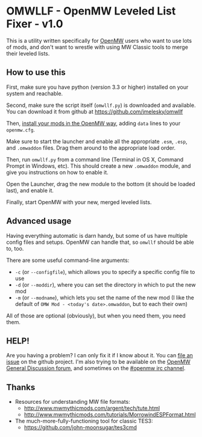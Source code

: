 # OMWLLF - OpenMW Leveled List Fixer - v1.0

This is a utility written specifically for [OpenMW](http://openmw.org/) users who want to use lots of mods, and don't want to wrestle with using MW Classic tools to merge their leveled lists.

## How to use this

First, make sure you have python (version 3.3 or higher) installed on your system and reachable.

Second, make sure the script itself (`omwllf.py`) is downloaded and available. You can download it from github at https://github.com/jmelesky/omwllf

Then, [install your mods in the OpenMW way](https://wiki.openmw.org/index.php?title=Mod_installation), adding `data` lines to your `openmw.cfg`.

Make sure to start the launcher and enable all the appropriate `.esm`, `.esp`, and `.omwaddon` files. Drag them around to the appropriate load order.

Then, run `omwllf.py` from a command line (Terminal in OS X, Command Prompt in Windows, etc). This should create a new `.omwaddon` module, and give you instructions on how to enable it.

Open the Launcher, drag the new module to the bottom (it should be loaded last), and enable it.

Finally, start OpenMW with your new, merged leveled lists.

## Advanced usage

Having everything automatic is darn handy, but some of us have multiple config files and setups. OpenMW can handle that, so `omwllf` should be able to, too.

There are some useful command-line arguments:

  - `-c` (or `--configfile`), which allows you to specify a specific config file to use
  - `-d` (or `--moddir`), where you can set the directory in which to put the new mod
  - `-m` (or `--modname`), which lets you set the name of the new mod (I like the default of `OMW Mod - <today's date>.omwaddon`, but to each their own)

All of those are optional (obviously), but when you need them, you need them.

## HELP!

Are you having a problem? I can only fix it if I know about it. You can [file an issue](https://github.com/jmelesky/omwllf/issues) on the github project. I'm also trying to be available on the [OpenMW General Discussion forum](https://forum.openmw.org/viewforum.php?f=2), and sometimes on the [#openmw irc channel](https://webchat.freenode.net/?channels=openmw&uio=OT10cnVlde).

## Thanks

  * Resources for understanding MW file formats:
    * http://www.mwmythicmods.com/argent/tech/tute.html
    * http://www.mwmythicmods.com/tutorials/MorrowindESPFormat.html
  * The much-more-fully-functioning tool for classic TES3:
    * https://github.com/john-moonsugar/tes3cmd

